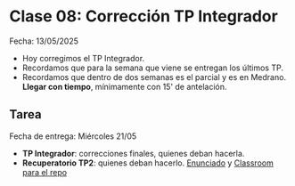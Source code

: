 # Clase 08: Corrección TP Integrador

Fecha: 13/05/2025

* Hoy corregimos el TP Integrador.
* Recordamos que para la semana que viene se entregan los últimos TP.
* Recordamos que dentro de dos semanas es el parcial y es en Medrano. **Llegar con tiempo**, mínimamente con 15' de antelación.

## Tarea

Fecha de entrega: Miércoles 21/05

- **TP Integrador**: correcciones finales, quienes deban hacerla.
- **Recuperatorio TP2**: quienes deban hacerlo. [Enunciado](https://docs.google.com/document/d/1nxAsy_oluBsUl2_7CywVOrAopeIV8KmzkKwZZRMLGvw/edit?usp=sharing) y [Classroom para el repo](https://classroom.github.com/a/EEia6eMj) 